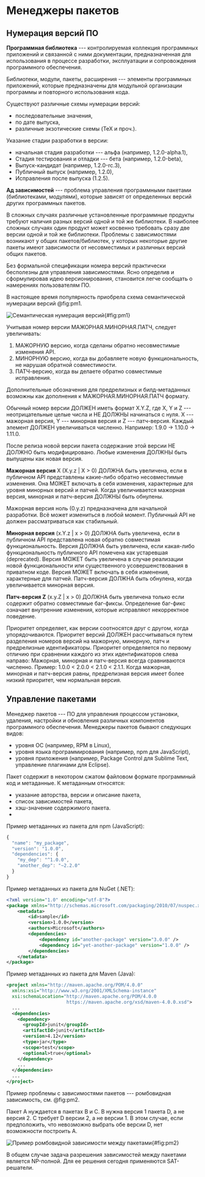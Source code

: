 # Менеджеры пакетов

## Нумерация версий ПО

**Программная библиотека** --- контролируемая коллекция программных приложений и связанной с ними документации, предназначенная для использования в процессе разработки, эксплуатации и сопровождения программного обеспечения.

Библиотеки, модули, пакеты, расширения --- элементы программных приложений, которые предназначены для модульной организации программы и повторного использования кода.

Существуют различные схемы нумерации версий:

* последовательные значения,
* по дате выпуска,
* различные экзотические схемы (TeX и проч.).

Указание стадии разработки в версии:

* начальная стадия разработки --- альфа (например, 1.2.0-alpha.1),
* Стадия тестирования и отладки --- бета (например, 1.2.0-beta),
* Выпуск-кандидат (например, 1.2.0-rc.3),
* Публичный выпуск (например, 1.2.0),
* Исправления после выпуска (1.2.5).
  
**Ад зависимостей** --- проблема управления программными пакетами (библиотеками, модулями), которые зависят от определенных версий других программных пакетов.

В сложных случаях различные установленные программные продукты требуют наличия разных версий одной и той же библиотеки. В наиболее сложных случаях один продукт может косвенно требовать сразу две версии одной и той же библиотеки. Проблемы с зависимостями возникают у общих пакетов/библиотек, у которых некоторые другие пакеты имеют зависимости от несовместимых и различных версий общих пакетов.

Без формальной спецификации номера версий практически бесполезны для управления зависимостями. Ясно определив и сформулировав идею версионирования, становится легче сообщать о намерениях пользователям ПО.

В настоящее время популярность приобрела схема семантической нумерации версий @fig:pm1.

![Семантическая нумерация версий](pm1.png){#fig:pm1}

Учитывая номер версии МАЖОРНАЯ.МИНОРНАЯ.ПАТЧ, следует увеличивать:

1. МАЖОРНУЮ версию, когда сделаны обратно несовместимые изменения API.
1. МИНОРНУЮ версию, когда вы добавляете новую функциональность, не нарушая обратной совместимости.
1. ПАТЧ-версию, когда вы делаете обратно совместимые исправления.

Дополнительные обозначения для предрелизных и билд-метаданных возможны как дополнения к МАЖОРНАЯ.МИНОРНАЯ.ПАТЧ формату.

Обычный номер версии ДОЛЖЕН иметь формат X.Y.Z, где X, Y и Z --- неотрицательные целые числа и НЕ ДОЛЖНЫ начинаться с нуля. X --- мажорная версия, Y --- минорная версия и Z --- патч-версия. Каждый элемент ДОЛЖЕН увеличиваться численно. Например: 1.9.0 -> 1.10.0 -> 1.11.0.

После релиза новой версии пакета содержание этой версии НЕ ДОЛЖНО быть модифицировано. Любые изменения ДОЛЖНЫ быть выпущены как новая версия.

**Мажорная версия** X (X.y.z | X > 0) ДОЛЖНА быть увеличена, если в публичном API представлены какие-либо обратно несовместимые изменения. Она МОЖЕТ включать в себя изменения, характерные для уровня минорных версий и патчей. Когда увеличивается мажорная версия, минорная и патч-версия ДОЛЖНЫ быть обнулены.

Мажорная версия ноль (0.y.z) предназначена для начальной разработки. Всё может измениться в любой момент. Публичный API не должен рассматриваться как стабильный.

**Минорная версия** (x.Y.z | x > 0) ДОЛЖНА быть увеличена, если в публичном API представлена новая обратно совместимая функциональность. Версия ДОЛЖНА быть увеличена, если какая-либо функциональность публичного API помечена как устаревшая (deprecated). Версия МОЖЕТ быть увеличена в случае реализации новой функциональности или существенного усовершенствования в приватном коде. Версия МОЖЕТ включать в себя изменения, характерные для патчей. Патч-версия ДОЛЖНА быть обнулена, когда увеличивается минорная версия.

**Патч-версия Z** (x.y.Z | x > 0) ДОЛЖНА быть увеличена только если содержит обратно совместимые баг-фиксы. Определение баг-фикс означает внутренние изменения, которые исправляют некорректное поведение.

Приоритет определяет, как версии соотносятся друг с другом, когда упорядочиваются. Приоритет версий ДОЛЖЕН рассчитываться путем разделения номеров версий на мажорную, минорную, патч и предрелизные идентификаторы. Приоритет определяется по первому отличию при сравнении каждого из этих идентификаторов слева направо: Мажорная, минорная и патч-версия всегда сравниваются численно. Пример: 1.0.0 < 2.0.0 < 2.1.0 < 2.1.1. Когда мажорная, минорная и патч-версия равны, предрелизная версия имеет более низкий приоритет, чем нормальная версия.

## Управление пакетами

Менеджер пакетов --- ПО для управления процессом установки, удаления, настройки и обновления различных компонентов программного обеспечения. Менеджеры пакетов бывают следующих видов:

* уровня ОС (например, RPM в Linux),
* уровня языка программирования (например, npm для JavaScript),
* уровня приложения (например, Package Control для Sublime Text, управление плагинами для Eclipse).

Пакет содержит в некотором сжатом файловом формате  программный код и метаданные. К метаданным относятся:

* указание авторства, версии и описание пакета,
* список зависимостей пакета,
* хэш-значение содержимого пакета.
* 
Пример метаданных из пакета для npm (JavaScript):

```javascript
{
  "name": "my_package",
  "version": "1.0.0",
  "dependencies": {
    "my_dep": "^1.0.0",
    "another_dep": "~2.2.0"
  }
}
```

Пример метаданных из пакета для NuGet (.NET):

```xml 
<?xml version="1.0" encoding="utf-8"?>
<package xmlns="http://schemas.microsoft.com/packaging/2010/07/nuspec.xsd">
    <metadata>
        <id>sample</id>
        <version>1.0.0</version>
        <authors>Microsoft</authors>
        <dependencies>
            <dependency id="another-package" version="3.0.0" />
            <dependency id="yet-another-package" version="1.0.0" />
        </dependencies>
    </metadata>
</package>
```

Пример метаданных из пакета для Maven (Java):

```xml 
<project xmlns="http://maven.apache.org/POM/4.0.0"
  xmlns:xsi="http://www.w3.org/2001/XMLSchema-instance"
  xsi:schemaLocation="http://maven.apache.org/POM/4.0.0
                      https://maven.apache.org/xsd/maven-4.0.0.xsd">
  ...
  <dependencies>
    <dependency>
      <groupId>junit</groupId>
      <artifactId>junit</artifactId>
      <version>4.12</version>
      <type>jar</type>
      <scope>test</scope>
      <optional>true</optional>
    </dependency>
    ...
  </dependencies>
  ...
</project>
```

Пример проблемы с зависимостями пакетов --- ромбовидная зависимость, см. @fig:pm2.

Пакет A нуждается в пакетах B и C. B нужна версия 1 пакета D, а не версия 2. C требует D версии 2, а не версии 1. В этом случае, если предположить, что невозможно выбрать обе версии D, нет возможности построить A.

![Пример ромбовидной зависимости между пакетами](pm2.png){#fig:pm2}

В общем случае задача разрешения зависимостей между пакетами является NP-полной. Для ее решения сегодня применяются SAT-решатели.
